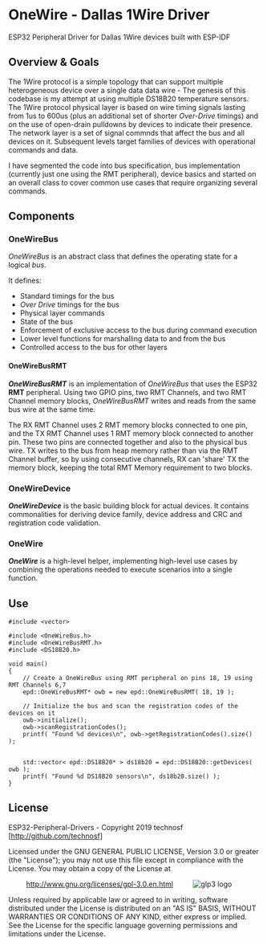 # OneWire -  Dallas 1Wire Driver

ESP32 Peripheral Driver for Dallas 1Wire devices built with ESP-IDF

## Overview & Goals

The 1Wire protocol is a simple topology that can support multiple heterogeneous device over a single data data wire - The genesis of this codebase is my attempt at using multiple DS18B20 temperature sensors. The 1Wire protocol physical layer is based on wire timing signals lasting from 1us to 600us (plus an additional set of shorter _Over-Drive_ timings) and on the use of open-drain pulldowns by devices to indicate their presence. The network layer is a set of signal commnds that affect the bus and all devices on it. Subsequent levels target families of devices with operational commands and data.

I have segmented the code into bus specification, bus implementation (currently just one using the RMT peripheral), device basics and started on an overall class to cover common use cases that require organizing several commands.


## Components

### OneWireBus

_OneWireBus_ is an abstract class that defines the operating state for a logical _bus_.

It defines:
* Standard timings for the bus
* _Over Drive_ timings for the bus
* Physical layer commands
* State of the bus
* Enforcement of exclusive access to the bus during command execution
* Lower level functions for marshalling data to and from the bus
* Controlled access to the bus for other layers

#### OneWireBusRMT

**_OneWireBusRMT_** is an implementation of _OneWireBus_ that uses the ESP32 **RMT** peripheral. Using two GPIO pins, two RMT Channels, and two RMT Channel memory blocks,  _OneWireBusRMT_ writes and reads from the same bus wire at the same time.  

The RX RMT Channel uses 2 RMT memory blocks connected to one pin, and the TX RMT Channel uses 1 RMT memory block connected to another pin. These two pins are connected together and also to the physical bus wire. TX writes to the bus from heap memory rather than via the RMT Channel buffer, so by using consecutive channels, RX can 'share' TX the memory block, keeping the total RMT Memory requirement to two blocks. 

### OneWireDevice

**_OneWireDevice_** is the basic building block for actual devices. It contains commonalities for deriving device family, device address and CRC and registration code validation.

### OneWire

**_OneWire_** is a high-level helper, implementing high-level use cases by combining the operations needed to execute scenarios into a single function. 


## Use

```
#include <vector>

#include <OneWireBus.h>
#include <OneWireBusRMT.h>
#include <DS18B20.h>

void main()
{
	// Create a OneWireBus using RMT peripheral on pins 18, 19 using RMT Channels 6,7
	epd::OneWireBusRMT* owb = new epd::OneWireBusRMT( 18, 19 );
	
	// Initialize the bus and scan the registration codes of the devices on it
	owb->initialize();	
	owb->scanRegistrationCodes();
	printf( "Found %d devices\n", owb->getRegistrationCodes().size() );
	
	
	std::vector< epd::DS18B20* > ds18b20 = epd::DS18B20::getDevices( owb );
	printf( "Found %d DS18B20 sensors\n", ds18b20.size() );
}
```



## License

ESP32-Peripheral-Drivers - Copyright 2019  technosf  [http://github.com/technosf]

Licensed under the GNU GENERAL PUBLIC LICENSE, Version 3.0 or greater (the "License");
you may not use this file except in compliance with the License.
You may obtain a copy of the License at

&nbsp;&nbsp;&nbsp;&nbsp;&nbsp;&nbsp;&nbsp;&nbsp;
http://www.gnu.org/licenses/gpl-3.0.en.html
&nbsp;&nbsp;&nbsp;&nbsp;&nbsp;&nbsp;&nbsp;&nbsp;
![glp3 logo](http://www.gnu.org/graphics/gplv3-88x31.png)

Unless required by applicable law or agreed to in writing, software
distributed under the License is distributed on an "AS IS" BASIS,
WITHOUT WARRANTIES OR CONDITIONS OF ANY KIND, either express or implied.
See the License for the specific language governing permissions and
limitations under the License.
